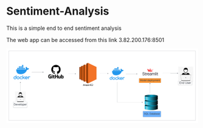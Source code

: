# Sentiment-Analysis
This is a simple end to end sentiment analysis

The web app can be accessed from this link 3.82.200.176:8501

![Architecture](architecture.png)
